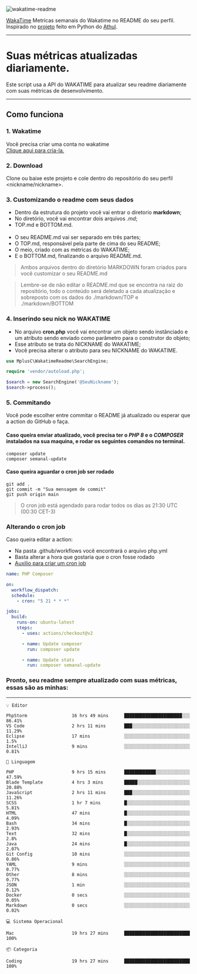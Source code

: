 ![wakatime-readme](https://socialify.git.ci/bymatheus/wakatime-readme/image?description=1&descriptionEditable=M%C3%A9tricas%20semanais%20do%20Wakatime%20no%20seu%20README%20de%20perfil.&font=KoHo&forks=1&language=1&owner=1&pattern=Signal&stargazers=1&theme=Dark)

[WakaTime](https://wakatime.com) Metricas semanais do Wakatime no README do seu perfil. <br>
Inspirado no [projeto](https://github.com/athul/waka-readme) feito em Python do [Athul](https://github.com/athul).
___

# Suas métricas atualizadas diariamente.
Este script usa a API do WAKATIME para atualizar seu readme diariamente com suas métricas de desenvolvimento.

___

## Como funciona

### 1. Wakatime
Você precisa criar uma conta no wakatime <br>
[Clique aqui para cria-la.](https://wakatime.com) 

### 2. Download
Clone ou baixe este projeto e cole dentro do repositório do seu perfil <nickname/nickname>.

### 3. Customizando o readme com seus dados
- Dentro da estrutura do projeto você vai entrar o diretorio **markdown**;  
- No diretório, você vai encontrar dois arquivos *.md*;
- TOP.md e BOTTOM.md.
<br><br>
- O seu README.md vai ser separado em três partes; 
- O TOP.md, responsável pela parte de cima do seu README;
- O meio, criado com as métricas do WAKATIME;
- E o BOTTOM.md, finalizando o arquivo README.md.<br>

> Ambos arquivos dentro do diretório MARKDOWN foram criados para você customizar o seu README.md

> Lembre-se de não editar o README.md que se encontra na raiz do repositório, todo o conteúdo será deletado a cada atualização e sobreposto com os dados do ./markdown/TOP e ./markdown/BOTTOM

### 4. Inserindo seu nick no WAKATIME
- No arquivo **cron.php** você vai encontrar um objeto sendo instânciado e um atributo sendo enviado como parâmetro para o construtor do objeto;
- Esse atributo se trata do NICKNAME do WAKATIME;
- Você precisa alterar o atributo para seu NICKNAME do WAKATIME.

```php
use MplusC\WakatimeReadme\SearchEngine;

require 'vendor/autoload.php';

$search = new SearchEngine('@SeuNickname');
$search->process();
```

### 5. Commitando
Você pode escolher entre commitar o README já atualizado ou esperar que a action do GitHub o faça. <br>

#### Caso queira enviar atualizado, você precisa ter o *PHP 8* e o *COMPOSER* instalados na sua maquina, e rodar os seguintes comandos no terminal.
```composer
composer update
composer semanal-update 
```

#### Caso queira aguardar o cron job ser rodado 
```git 
git add .
git commit -m "Sua mensagem de commit"
git push origin main
```

>O cron job está agendado para rodar todos os dias as 21:30 UTC (00:30 CET-3) 

### Alterando o cron job
Caso queira editar a action:

- Na pasta .github/workflows você encontrará o arquivo php.yml
- Basta alterar a hora que gostaria que o cron fosse rodado
- [Auxilio para criar um cron job](https://crontab.guru)

```yml
name: PHP Composer

on:
  workflow_dispatch:
  schedule:
    - cron: "5 21 * * *"

jobs:
  build:
    runs-on: ubuntu-latest
    steps:
      - uses: actions/checkout@v2

      - name: Update composer
        run: composer update

      - name: Update stats
        run: composer semanal-update
```

### Pronto, seu readme sempre atualizado com suas métricas, essas são as minhas:

___
```text
💡 Editor

PhpStorm                 16 hrs 49 mins      ██████████████████████░░░     86.41%
VS Code                  2 hrs 11 mins       ███░░░░░░░░░░░░░░░░░░░░░░     11.29%
Eclipse                  17 mins             ░░░░░░░░░░░░░░░░░░░░░░░░░       1.5%
IntelliJ                 9 mins              ░░░░░░░░░░░░░░░░░░░░░░░░░      0.81%
```
```text
💬 Linguagem

PHP                      9 hrs 15 mins       ████████████░░░░░░░░░░░░░     47.59%
Blade Template           4 hrs 3 mins        █████░░░░░░░░░░░░░░░░░░░░     20.88%
JavaScript               2 hrs 11 mins       ███░░░░░░░░░░░░░░░░░░░░░░     11.26%
SCSS                     1 hr 7 mins         █░░░░░░░░░░░░░░░░░░░░░░░░      5.81%
HTML                     47 mins             █░░░░░░░░░░░░░░░░░░░░░░░░      4.09%
Bash                     34 mins             █░░░░░░░░░░░░░░░░░░░░░░░░      2.93%
Text                     32 mins             █░░░░░░░░░░░░░░░░░░░░░░░░       2.8%
Java                     24 mins             █░░░░░░░░░░░░░░░░░░░░░░░░      2.07%
Git Config               10 mins             ░░░░░░░░░░░░░░░░░░░░░░░░░      0.86%
YAML                     9 mins              ░░░░░░░░░░░░░░░░░░░░░░░░░      0.77%
Other                    8 mins              ░░░░░░░░░░░░░░░░░░░░░░░░░      0.77%
JSON                     1 min               ░░░░░░░░░░░░░░░░░░░░░░░░░      0.12%
Docker                   0 secs              ░░░░░░░░░░░░░░░░░░░░░░░░░      0.05%
Markdown                 0 secs              ░░░░░░░░░░░░░░░░░░░░░░░░░      0.02%
```
```text
💻 Sistema Operacional

Mac                      19 hrs 27 mins      █████████████████████████       100%
```
```text
📦 Categoria

Coding                   19 hrs 27 mins      █████████████████████████       100%
```
